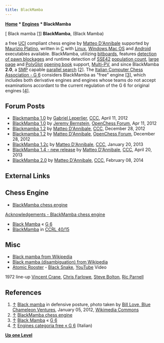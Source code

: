 ```yaml
---
title: BlackMamba
---
```

**[Home](Home "Home") * [Engines](Engines "Engines") * BlackMamba**

\[ Black mamba <a id="cite-note-1" href="#cite-ref-1">[1]</a>
**BlackMamba**, (Black Mamba)

a free [UCI](UCI "UCI") compliant chess engine by [Matteo D'Annibale](Matteo_D%27Annibale "Matteo D'Annibale") supported by [Maurizio Platino](index.php?title=Maurizio_Platino&action=edit&redlink=1 "Maurizio Platino (page does not exist)"), written in [C](C "C") with [Linux](Linux "Linux"), [Windows](Windows "Windows"),[Mac OS](Mac_OS "Mac OS") and [Android](Android "Android") executables available.
BlackMamba, utilizing [bitboards](Bitboards "Bitboards"), features [detection of pawn blockages](Blockage_Detection "Blockage Detection") and runtime detection of [SSE42](SSE4#SSE4.2 "SSE4") [population count](Population_Count "Population Count"), [large page](Memory#HugePages "Memory") and [PolyGlot](PolyGlot "PolyGlot") [opening book](Opening_Book "Opening Book") support, [Multi-PV](Principal_Variation#MultiPV "Principal Variation"), and since BlackMamba **2.0**, a [SMP](SMP "SMP") capable [parallel search](Parallel_Search "Parallel Search") <a id="cite-note-2" href="#cite-ref-2">[2]</a>.
The [Italian Computer Chess Association - G 6](G_6 "G 6") considers BlackMamba as "free" engine <a id="cite-note-3" href="#cite-ref-3">[3]</a>, which includes both derivative engines and engines whose teams do not accept examinations accordant to the current regulation of the G 6 for original engines <a id="cite-note-4" href="#cite-ref-4">[4]</a>.

## Forum Posts

- [Blackmamba 1.0](http://www.talkchess.com/forum/viewtopic.php?t=43259) by [Gabriel Leperlier](index.php?title=Gabriel_Leperlier&action=edit&redlink=1 "Gabriel Leperlier (page does not exist)"), [CCC](CCC "CCC"), April 11, 2012
- [BlackMamba 1.0](http://www.open-chess.org/viewtopic.php?p=16690) by [Jeremy Bernstein](Jeremy_Bernstein "Jeremy Bernstein"), [OpenChess Forum](Computer_Chess_Forums "Computer Chess Forums"), Apr 11, 2012
- [Blackmamba 1.2](http://www.talkchess.com/forum/viewtopic.php?p=499559) by [Matteo D'Annibale](Matteo_D%27Annibale "Matteo D'Annibale"), [CCC](CCC "CCC"), December 28, 2012
- [Blackmamba 1.2](http://www.open-chess.org/viewtopic.php?f=7&t=2197) by [Matteo D'Annibale](Matteo_D%27Annibale "Matteo D'Annibale"), [OpenChess Forum](Computer_Chess_Forums "Computer Chess Forums"), December 28, 2012
- [BlackMamba 1.2c](http://www.talkchess.com/forum/viewtopic.php?p=503770) by [Matteo D'Annibale](Matteo_D%27Annibale "Matteo D'Annibale"), [CCC](CCC "CCC"), January 20, 2013
- [BlackMamba 1.4 - new release](http://www.talkchess.com/forum/viewtopic.php?t=47822) by [Matteo D'Annibale](Matteo_D%27Annibale "Matteo D'Annibale"), [CCC](CCC "CCC"), April 20, 2013
- [BlackMamba 2.0](http://www.talkchess.com/forum/viewtopic.php?t=51205) by [Matteo D'Annibale](Matteo_D%27Annibale "Matteo D'Annibale"), [CCC](CCC "CCC"), February 08, 2014

## External Links

## Chess Engine

- [BlackMamba chess engine](https://sites.google.com/site/mdannib/home)

[Acknowledgements - BlackMamba chess engine](https://sites.google.com/site/mdannib/ringraziamenti)

- [Black Mamba](http://www.g-sei.org/black-mamba/) « [G 6](G_6 "G 6")
- [BlackMamba](https://ccrl.chessdom.com/ccrl/4040/cgi/compare_engines.cgi?family=BlackMamba&print=Rating+list&print=Results+table&print=LOS+table&print=Ponder+hit+table&print=Eval+difference+table&print=Comopp+gamenum+table&print=Overlap+table&print=Score+with+common+opponents) in [CCRL 40/15](CCRL "CCRL")

## Misc

- [Black mamba from Wikipedia](https://en.wikipedia.org/wiki/Black_mamba)
- [Black mamba (disambiguation) from Wikipedia](https://en.wikipedia.org/wiki/Black_mamba_%28disambiguation%29)
- [Atomic Rooster](Category:Atomic_Rooster "Category:Atomic Rooster") - [Black Snake](https://en.wikipedia.org/wiki/In_Hearing_of_Atomic_Rooster), [YouTube](https://en.wikipedia.org/wiki/YouTube) Video

1972 line-up [Vincent Crane](https://en.wikipedia.org/wiki/Vincent_Crane), [Chris Farlowe](Category:Chris_Farlowe "Category:Chris Farlowe"), [Steve Bolton](https://en.wikipedia.org/wiki/Steve_Bolton), [Ric Parnell](https://en.wikipedia.org/wiki/Ric_Parnell)

## References

1. <a id="cite-ref-1" href="#cite-note-1">↑</a> [Black mamba](https://en.wikipedia.org/wiki/Black_mamba) in defensive posture, photo taken by [Bill Love, Blue Chameleon Ventures](http://www.bluechameleon.org/Reptile%20&%20Amphibian%20Photography.htm), January 05, 2012, [Wikimedia Commons](https://en.wikipedia.org/wiki/Wikimedia_Commons)
1. <a id="cite-ref-2" href="#cite-note-2">↑</a> [BlackMamba chess engine](https://sites.google.com/site/mdannib/home)
1. <a id="cite-ref-3" href="#cite-note-3">↑</a> [Black Mamba](http://www.g-sei.org/black-mamba/) « [G 6](G_6 "G 6")
1. <a id="cite-ref-4" href="#cite-note-4">↑</a> [Engines categoria free « G 6](http://www.g-sei.org/engines-categoria-free/) (Italian)

**[Up one Level](Engines "Engines")**

